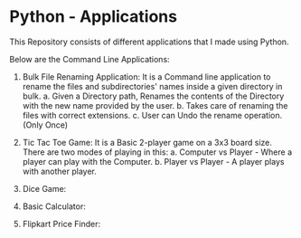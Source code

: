 # Python - Applications
This Repository consists of different applications that I made using Python.

Below are the Command Line Applications:
1. Bulk File Renaming Application: It is a Command line application to rename the files and subdirectories' names inside a given directory in bulk.
    a. Given a Directory path, Renames the contents of the Directory with the new name provided by the user.
    b. Takes care of renaming the files with correct extensions.
    c. User can Undo the rename operation.(Only Once)
  
2. Tic Tac Toe Game: It is a Basic 2-player game on a 3x3 board size. There are two modes of playing in this:
    a. Computer vs Player - Where a player can play with the Computer.
    b. Player vs Player - A player plays with another player.

3. Dice Game:

4. Basic Calculator: 

5. Flipkart Price Finder:
